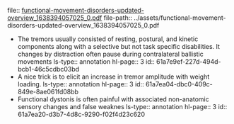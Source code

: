 file:: [functional-movement-disorders-updated-overview_1638394057025_0.pdf](../assets/functional-movement-disorders-updated-overview_1638394057025_0.pdf)
file-path:: ../assets/functional-movement-disorders-updated-overview_1638394057025_0.pdf

- The tremors usually consisted of resting, postural, and kinetic components along with a selective but not task specific disabilities. It changes by distraction often pause  during  contralateral  ballistic  movements
  ls-type:: annotation
  hl-page:: 3
  id:: 61a7e9ef-227d-494d-bcb1-46c5cdbc03bd
- A nice trick is to elicit an increase in tremor amplitude with weight loading. 
  ls-type:: annotation
  hl-page:: 3
  id:: 61a7ea04-dbc0-409c-849e-8ae061fd08bb
- Functional dystonis is often painful with associated non-anatomic sensory changes and false weaknes
  ls-type:: annotation
  hl-page:: 3
  id:: 61a7ea20-d3b7-4d8c-9290-f02f4d23c620